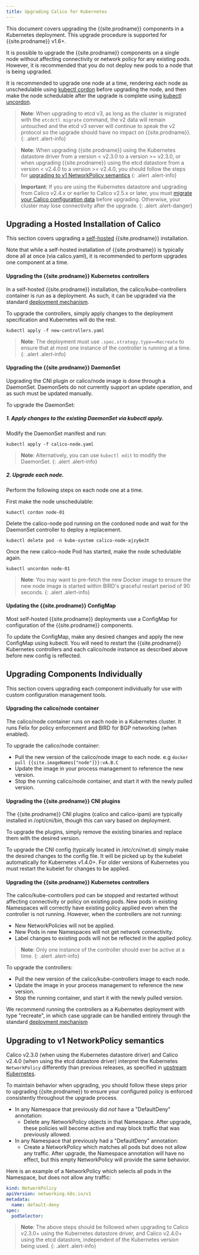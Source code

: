 ```yaml
---
title: Upgrading Calico for Kubernetes
---
```


This document covers upgrading the {{site.prodname}} components in a Kubernetes deployment.  This
upgrade procedure is supported for {{site.prodname}} v1.6+.

It is possible to upgrade the {{site.prodname}} components on a single node without affecting connectivity or
network policy for any existing pods.  However, it is recommended that you do not deploy
new pods to a node that is being upgraded.

It is recommended to upgrade one node at a time, rendering each node as
unschedulable using [kubectl cordon](http://kubernetes.io/docs/user-guide/kubectl/v1.8/#cordon)
before upgrading the node, and then make the node schedulable after the upgrade is
complete using [kubectl uncordon](http://kubernetes.io/docs/user-guide/kubectl/v1.8/#uncordon).

> **Note**: When upgrading to etcd v3, as long as the cluster is migrated with the
`etcdctl migrate` command, the v2 data will remain untouched and the etcd v3
server will continue to speak the v2 protocol so the upgrade should have no
impact on {{site.prodname}}.
{: .alert .alert-info}

> **Note**: When upgrading {{site.prodname}} using the Kubernetes datastore driver from a version < v2.3.0
> to a version >= v2.3.0, or when upgrading {{site.prodname}} using the etcd datastore from a version < v2.4.0
> to a version >= v2.4.0, you should follow the steps for
> [upgrading to v1 NetworkPolicy semantics](#upgrading-to-v1-networkpolicy-semantics)
{: .alert .alert-info}

> **Important**: If you are using the Kubernetes datastore and upgrading from
> Calico v2.4.x or earlier to Calico v2.5.x or later, you must
> [migrate your Calico configuration data](https://github.com/projectcalico/calico/blob/master/upgrade/v2.5/README.md)
> before upgrading. Otherwise, your cluster may lose connectivity after the upgrade.
{: .alert .alert-danger}


## Upgrading a Hosted Installation of Calico

This section covers upgrading a [self-hosted]({{site.baseurl}}/{{page.version}}/getting-started/kubernetes/installation/hosted) {{site.prodname}} installation.

Note that while a self-hosted installation of {{site.prodname}} is typically done all at once (via calico.yaml), it is
recommended to perform upgrades one component at a time.

#### Upgrading the {{site.prodname}} Kubernetes controllers

In a self-hosted {{site.prodname}} installation, the calico/kube-controllers container is run as a deployment.  As such,
it can be upgraded via the standard [deployment mechanism](http://kubernetes.io/docs/user-guide/deployments/#updating-a-deployment).

To upgrade the controllers, simply apply changes to the deployment specification and Kubernetes will
do the rest.

```
kubectl apply -f new-controllers.yaml
```

> **Note**: The deployment must use `.spec.strategy.type==Recreate` to
> ensure that at most one instance of the controller is running at a time.
{: .alert .alert-info}


#### Upgrading the {{site.prodname}} DaemonSet

Upgrading the CNI plugin or calico/node image is done through a DaemonSet.  DaemonSets do not
currently support an update operation, and as such must be updated manually.

To upgrade the DaemonSet:

##### 1. Apply changes to the existing DaemonSet via kubectl apply.

Modify the DaemonSet manifest and run:

```
kubectl apply -f calico-node.yaml
```

> **Note**: Alternatively, you can use `kubectl edit` to modify the DaemonSet.
{: .alert .alert-info}


##### 2. Upgrade each node.

Perform the following steps on each node one at a time.

First make the node unschedulable:

```
kubectl cordon node-01
```

Delete the calico-node pod running on the cordoned node and wait for the
DaemonSet controller to deploy a replacement.

```
kubectl delete pod -n kube-system calico-node-ajzy6e3t
```

Once the new calico-node Pod has started, make the node schedulable again.

```
kubectl uncordon node-01
```


> **Note**: You may want to pre-fetch the new Docker image to ensure the new
> node image is started within BIRD's graceful restart period of 90 seconds.
{: .alert .alert-info}


#### Updating the {{site.prodname}} ConfigMap

Most self-hosted {{site.prodname}} deployments use a ConfigMap for configuration of the {{site.prodname}}
components.

To update the ConfigMap, make any desired changes and apply the new ConfigMap using
kubectl.  You will need to restart the {{site.prodname}} Kubernetes controllers and each calico/node instance
as described above before new config is reflected.

## Upgrading Components Individually

This section covers upgrading each component individually for use with custom configuration
management tools.

#### Upgrading the calico/node container

The calico/node container runs on each node in a Kubernetes cluster.  It runs Felix for policy
enforcement and BIRD for BGP networking (when enabled).

To upgrade the calico/node container:

- Pull the new version of the calico/node image to each node.  e.g `docker pull {{site.imageNames["node"]}}:vA.B.C`
- Update the image in your process management to reference the new version.
- Stop the running calico/node container, and start it with the newly pulled version.

#### Upgrading the {{site.prodname}} CNI plugins

The {{site.prodname}} CNI plugins (calico and calico-ipam) are typically installed in /opt/cni/bin, though
this can vary based on deployment.

To upgrade the plugins, simply remove the existing binaries and replace them with the desired version.

To upgrade the CNI config (typically located in /etc/cni/net.d) simply make the desired changes to the
config file.  It will be picked up by the kubelet automatically for Kubernetes v1.4.0+.  For older versions
of Kubernetes you must restart the kubelet for changes to be applied.

#### Upgrading the {{site.prodname}} Kubernetes controllers

The calico/kube-controllers pod can be stopped and restarted without affecting connectivity or
policy on existing pods.  New pods in existing Namespaces will correctly have
existing policy applied even when the controller is not running.  However, when the
controllers are not running:

- New NetworkPolicies will not be applied.
- New Pods in new Namespaces will not get network connectivity.
- Label changes to existing pods will not be reflected in the applied policy.


> **Note**: Only one instance of the controller should ever be active at a time.
{: .alert .alert-info}

To upgrade the controllers:

- Pull the new version of the calico/kube-controllers image to each node.
- Update the image in your process management to reference the new version.
- Stop the running container, and start it with the newly pulled version.

We recommend running the controllers as a Kubernetes deployment with type "recreate", in which
case upgrade can be handled entirely through the
standard [deployment mechanism](http://kubernetes.io/docs/user-guide/deployments/#updating-a-deployment)

## Upgrading to v1 NetworkPolicy semantics

Calico v2.3.0 (when using the Kubernetes datastore driver) and Calico v2.4.0 (when using the etcd datastore driver)
interpret the Kubernetes `NetworkPolicy` differently than previous releases, as specified
in [upstream Kubernetes](https://github.com/kubernetes/kubernetes/pull/39164#issue-197243974).

To maintain behavior when upgrading, you should follow these steps prior to upgrading {{site.prodname}} to ensure your configured policy is
enforced consistently throughout the upgrade process.

- In any Namespace that previously did _not_ have a "DefaultDeny" annotation:
  - Delete any NetworkPolicy objects in that Namespace.  After upgrade, these policies will become active and may block traffic that was previously allowed.
- In any Namespace that previously had a "DefaultDeny" annotation:
  - Create a NetworkPolicy which matches all pods but does not allow any traffic.  After upgrade, the Namespace annotation will have no effect, but this empty NetworkPolicy will provide the same behavior.

Here is an example of a NetworkPolicy which selects all pods in the Namespace, but does not allow any traffic:

```yaml
kind: NetworkPolicy
apiVersion: networking.k8s.io/v1
metadata:
  name: default-deny
spec:
  podSelector:
```

> **Note**: The above steps should be followed when upgrading to
> Calico v2.3.0+ using the Kubernetes
> datastore driver, and Calico v2.4.0+ using the etcd datastore,
> independent of the Kubernetes version being used.
{: .alert .alert-info}
